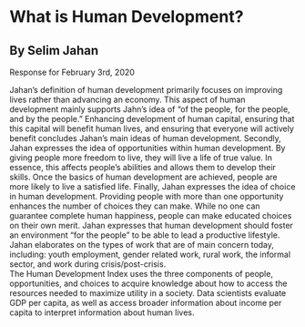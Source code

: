 # What is Human Development?


## By Selim Jahan

Response for February 3rd, 2020

Jahan’s definition of human development primarily focuses on improving lives rather than advancing an economy. This aspect of human development mainly supports Jahn’s idea of “of the people, for the people, and by the people.” Enhancing development of human capital, ensuring that this capital will benefit human lives, and ensuring that everyone will actively benefit concludes Jahan’s main ideas of human development. Secondly, Jahan expresses the idea of opportunities within human development. By giving people more freedom to live, they will live a life of true value. In essence, this affects people’s abilities and allows them to develop their skills. Once the basics of human development are achieved, people are more likely to live a satisfied life. Finally, Jahan expresses the idea of choice in human development. Providing people with more than one opportunity enhances the number of choices they can make. While no one can guarantee complete human happiness, people can make educated choices on their own merit. Jahan expresses that human development should foster an environment “for the people” to be able to lead a productive lifestyle. Jahan elaborates on the types of work that are of main concern today, including: youth employment, gender related work, rural work, the informal sector, and work during crisis/post-crisis. 	
The Human Development Index uses the three components of people, opportunities, and choices to acquire knowledge about how to access the resources needed to maximize utility in a society. Data scientists evaluate GDP per capita, as well as access broader information about income per capita to interpret information about human lives.  
